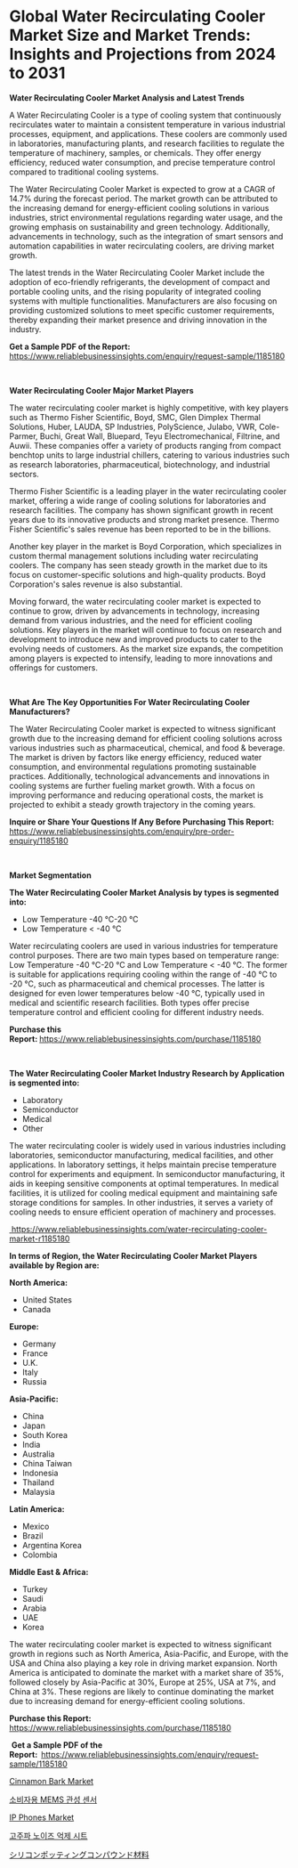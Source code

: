 <p><h1>Global Water Recirculating Cooler Market Size and Market Trends: Insights and Projections from 2024 to 2031</h1></p><p><strong>Water Recirculating Cooler Market Analysis and Latest Trends</strong></p>
<p><p>A Water Recirculating Cooler is a type of cooling system that continuously recirculates water to maintain a consistent temperature in various industrial processes, equipment, and applications. These coolers are commonly used in laboratories, manufacturing plants, and research facilities to regulate the temperature of machinery, samples, or chemicals. They offer energy efficiency, reduced water consumption, and precise temperature control compared to traditional cooling systems.</p><p>The Water Recirculating Cooler Market is expected to grow at a CAGR of 14.7% during the forecast period. The market growth can be attributed to the increasing demand for energy-efficient cooling solutions in various industries, strict environmental regulations regarding water usage, and the growing emphasis on sustainability and green technology. Additionally, advancements in technology, such as the integration of smart sensors and automation capabilities in water recirculating coolers, are driving market growth.</p><p>The latest trends in the Water Recirculating Cooler Market include the adoption of eco-friendly refrigerants, the development of compact and portable cooling units, and the rising popularity of integrated cooling systems with multiple functionalities. Manufacturers are also focusing on providing customized solutions to meet specific customer requirements, thereby expanding their market presence and driving innovation in the industry.</p></p>
<p><strong>Get a Sample PDF of the Report:&nbsp;</strong> <a href="https://www.reliablebusinessinsights.com/enquiry/request-sample/1185180">https://www.reliablebusinessinsights.com/enquiry/request-sample/1185180</a></p>
<p>&nbsp;</p>
<p><strong>Water Recirculating Cooler Major Market Players</strong></p>
<p><p>The water recirculating cooler market is highly competitive, with key players such as Thermo Fisher Scientific, Boyd, SMC, Glen Dimplex Thermal Solutions, Huber, LAUDA, SP Industries, PolyScience, Julabo, VWR, Cole-Parmer, Buchi, Great Wall, Bluepard, Teyu Electromechanical, Filtrine, and Auwii. These companies offer a variety of products ranging from compact benchtop units to large industrial chillers, catering to various industries such as research laboratories, pharmaceutical, biotechnology, and industrial sectors.</p><p>Thermo Fisher Scientific is a leading player in the water recirculating cooler market, offering a wide range of cooling solutions for laboratories and research facilities. The company has shown significant growth in recent years due to its innovative products and strong market presence. Thermo Fisher Scientific's sales revenue has been reported to be in the billions.</p><p>Another key player in the market is Boyd Corporation, which specializes in custom thermal management solutions including water recirculating coolers. The company has seen steady growth in the market due to its focus on customer-specific solutions and high-quality products. Boyd Corporation's sales revenue is also substantial.</p><p>Moving forward, the water recirculating cooler market is expected to continue to grow, driven by advancements in technology, increasing demand from various industries, and the need for efficient cooling solutions. Key players in the market will continue to focus on research and development to introduce new and improved products to cater to the evolving needs of customers. As the market size expands, the competition among players is expected to intensify, leading to more innovations and offerings for customers.</p></p>
<p>&nbsp;</p>
<p><strong>What Are The Key Opportunities For Water Recirculating Cooler Manufacturers?</strong></p>
<p><p>The Water Recirculating Cooler market is expected to witness significant growth due to the increasing demand for efficient cooling solutions across various industries such as pharmaceutical, chemical, and food & beverage. The market is driven by factors like energy efficiency, reduced water consumption, and environmental regulations promoting sustainable practices. Additionally, technological advancements and innovations in cooling systems are further fueling market growth. With a focus on improving performance and reducing operational costs, the market is projected to exhibit a steady growth trajectory in the coming years.</p></p>
<p><strong>Inquire or Share Your Questions If Any Before Purchasing This Report:</strong> <a href="https://www.reliablebusinessinsights.com/enquiry/pre-order-enquiry/1185180">https://www.reliablebusinessinsights.com/enquiry/pre-order-enquiry/1185180</a></p>
<p>&nbsp;</p>
<p><strong>Market Segmentation</strong></p>
<p><strong>The Water Recirculating Cooler Market Analysis by types is segmented into:</strong></p>
<p><ul><li>Low Temperature -40 °C-20 °C</li><li>Low Temperature < -40 °C</li></ul></p>
<p><p>Water recirculating coolers are used in various industries for temperature control purposes. There are two main types based on temperature range: Low Temperature -40 °C-20 °C and Low Temperature < -40 °C. The former is suitable for applications requiring cooling within the range of -40 °C to -20 °C, such as pharmaceutical and chemical processes. The latter is designed for even lower temperatures below -40 °C, typically used in medical and scientific research facilities. Both types offer precise temperature control and efficient cooling for different industry needs.</p></p>
<p><strong>Purchase this Report:&nbsp;</strong><a href="https://www.reliablebusinessinsights.com/purchase/1185180">https://www.reliablebusinessinsights.com/purchase/1185180</a></p>
<p>&nbsp;</p>
<p><strong>The Water Recirculating Cooler Market Industry Research by Application is segmented into:</strong></p>
<p><ul><li>Laboratory</li><li>Semiconductor</li><li>Medical</li><li>Other</li></ul></p>
<p><p>The water recirculating cooler is widely used in various industries including laboratories, semiconductor manufacturing, medical facilities, and other applications. In laboratory settings, it helps maintain precise temperature control for experiments and equipment. In semiconductor manufacturing, it aids in keeping sensitive components at optimal temperatures. In medical facilities, it is utilized for cooling medical equipment and maintaining safe storage conditions for samples. In other industries, it serves a variety of cooling needs to ensure efficient operation of machinery and processes.</p></p>
<p><a href="https://www.reliablebusinessinsights.com/water-recirculating-cooler-market-r1185180">&nbsp;https://www.reliablebusinessinsights.com/water-recirculating-cooler-market-r1185180</a></p>
<p><strong>In terms of Region, the Water Recirculating Cooler Market Players available by Region are:</strong></p>
<p>
    <p> <strong> North America: </strong>
        <ul>
            <li>United States</li>
            <li>Canada</li>
        </ul>
        </p> 
    <p> <strong> Europe: </strong>
        <ul>
            <li>Germany</li>
            <li>France</li>
            <li>U.K.</li>
            <li>Italy</li>
            <li>Russia</li>
        </ul>
        </p> 
    <p> <strong> Asia-Pacific: </strong>
        <ul>
            <li>China</li>
            <li>Japan</li>
            <li>South Korea</li>
            <li>India</li>
            <li>Australia</li>
            <li>China Taiwan</li>
            <li>Indonesia</li>
            <li>Thailand</li>
            <li>Malaysia</li>
        </ul>
        </p> 
    <p> <strong> Latin America: </strong>
        <ul>
            <li>Mexico</li>
            <li>Brazil</li>
            <li>Argentina Korea</li>
            <li>Colombia</li>
        </ul>
        </p> 
    <p> <strong> Middle East & Africa: </strong>
        <ul>
            <li>Turkey</li>
            <li>Saudi</li>
            <li>Arabia</li>
            <li>UAE</li>
            <li>Korea</li>
        </ul>
    </p>
    </p>
<p><p>The water recirculating cooler market is expected to witness significant growth in regions such as North America, Asia-Pacific, and Europe, with the USA and China also playing a key role in driving market expansion. North America is anticipated to dominate the market with a market share of 35%, followed closely by Asia-Pacific at 30%, Europe at 25%, USA at 7%, and China at 3%. These regions are likely to continue dominating the market due to increasing demand for energy-efficient cooling solutions.</p></p>
<p><strong>Purchase this Report: </strong><a href="https://www.reliablebusinessinsights.com/purchase/1185180">https://www.reliablebusinessinsights.com/purchase/1185180</a></p>
<p>&nbsp;<strong>Get a Sample PDF of the Report:&nbsp;&nbsp;</strong><a href="https://www.reliablebusinessinsights.com/enquiry/request-sample/1185180">https://www.reliablebusinessinsights.com/enquiry/request-sample/1185180</a></p>
<p><strong></strong></p>
<p><p><a href="https://issuu.com/reportprime-2/docs/cinnamon-bark-market-size-2030.pptx">Cinnamon Bark Market</a></p><p><a href="https://github.com/plelbej847484502/Market-Research-Report-List-2/blob/main/6478987118378.md">소비자용 MEMS 관성 센서</a></p><p><a href="https://github.com/wwwkeltoum/Market-Research-Report-List-3/blob/main/ip-phones-market.md">IP Phones Market</a></p><p><a href="https://github.com/lzrvbyqzftro57/Market-Research-Report-List-2/blob/main/6107024110708.md">고주파 노이즈 억제 시트</a></p><p><a href="https://github.com/FredaJerde/Market-Research-Report-List-1/blob/main/1350935113057.md">シリコンポッティングコンパウンド材料</a></p></p>